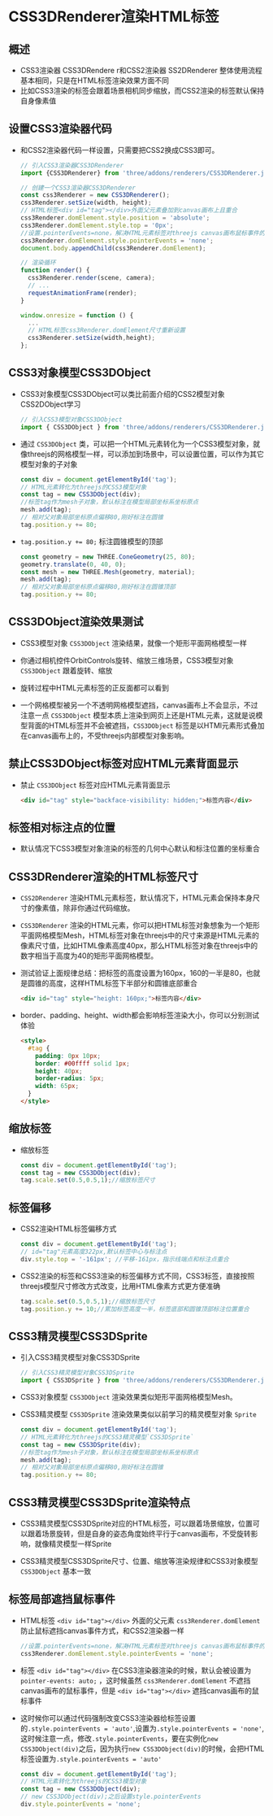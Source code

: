 # CSS3DRenderer渲染HTML标签

## 概述

+ CSS3渲染器 CSS3DRendere r和CSS2渲染器 SS2DRenderer 整体使用流程基本相同，只是在HTML标签渲染效果方面不同
+ 比如CSS3渲染的标签会跟着场景相机同步缩放，而CSS2渲染的标签默认保持自身像素值

## 设置CSS3渲染器代码

+ 和CSS2渲染器代码一样设置，只需要把CSS2换成CSS3即可。

  ```js
  // 引入CSS3渲染器CSS3DRenderer
  import {CSS3DRenderer} from 'three/addons/renderers/CSS3DRenderer.js';
  ```

  ```js
  // 创建一个CSS3渲染器CSS3DRenderer
  const css3Renderer = new CSS3DRenderer();
  css3Renderer.setSize(width, height);
  // HTML标签<div id="tag"></div>外面父元素叠加到canvas画布上且重合
  css3Renderer.domElement.style.position = 'absolute';
  css3Renderer.domElement.style.top = '0px';
  //设置.pointerEvents=none，解决HTML元素标签对threejs canvas画布鼠标事件的遮挡
  css3Renderer.domElement.style.pointerEvents = 'none';
  document.body.appendChild(css3Renderer.domElement);
  ```

  ```js
  // 渲染循环
  function render() {
    css3Renderer.render(scene, camera);
    // ...
    requestAnimationFrame(render);
  }
  ```

  ```js
  window.onresize = function () {
    ...
    // HTML标签css3Renderer.domElement尺寸重新设置
    css3Renderer.setSize(width,height);
  };
  ```

## CSS3对象模型CSS3DObject

+ CSS3对象模型CSS3DObject可以类比前面介绍的CSS2模型对象CSS2DObject学习

  ```js
  // 引入CSS3模型对象CSS3DObject
  import { CSS3DObject } from 'three/addons/renderers/CSS3DRenderer.js';
  ```

+ 通过 `CSS3DObject` 类，可以把一个HTML元素转化为一个CSS3模型对象，就像threejs的网格模型一样，可以添加到场景中，可以设置位置，可以作为其它模型对象的子对象

  ```js
  const div = document.getElementById('tag');
  // HTML元素转化为threejs的CSS3模型对象
  const tag = new CSS3DObject(div);
  //标签tag作为mesh子对象，默认标注在模型局部坐标系坐标原点
  mesh.add(tag);
  // 相对父对象局部坐标原点偏移80,刚好标注在圆锥
  tag.position.y += 80;
  ```

+ `tag.position.y += 80;` 标注圆锥模型的顶部

  ```js
  const geometry = new THREE.ConeGeometry(25, 80);
  geometry.translate(0, 40, 0);
  const mesh = new THREE.Mesh(geometry, material);
  mesh.add(tag);
  // 相对父对象局部坐标原点偏移80,刚好标注在圆锥顶部
  tag.position.y += 80;
  ```

## CSS3DObject渲染效果测试

+ CSS3模型对象 `CSS3DObject` 渲染结果，就像一个矩形平面网格模型一样
+ 你通过相机控件OrbitControls旋转、缩放三维场景，CSS3模型对象 `CSS3DObject` 跟着旋转、缩放

+ 旋转过程中HTML元素标签的正反面都可以看到

+ 一个网格模型被另一个不透明网格模型遮挡，canvas画布上不会显示，不过注意一点 `CSS3DObject` 模型本质上渲染到网页上还是HTML元素，这就是说模型背面的HTML标签并不会被遮挡，`CSS3DObject` 标签是以HTMl元素形式叠加在canvas画布上的，不受threejs内部模型对象影响。

## 禁止CSS3DObject标签对应HTML元素背面显示

+ 禁止 `CSS3DObject` 标签对应HTML元素背面显示

  ```html
  <div id="tag" style="backface-visibility: hidden;">标签内容</div>
  ```

## 标签相对标注点的位置

+ 默认情况下CSS3模型对象渲染的标签的几何中心默认和标注位置的坐标重合

## CSS3DRenderer渲染的HTML标签尺寸

+ `CSS2DRenderer` 渲染HTML元素标签，默认情况下，HTML元素会保持本身尺寸的像素值，除非你通过代码缩放。

+ `CSS3DRenderer` 渲染的HTML元素，你可以把HTML标签对象想象为一个矩形平面网格模型Mesh，HTML标签对象在threejs中的尺寸来源是HTML元素的像素尺寸值，比如HTML像素高度40px，那么HTML标签对象在threejs中的数字相当于高度为40的矩形平面网格模型。

+ 测试验证上面规律总结：把标签的高度设置为160px，160的一半是80，也就是圆锥的高度，这样HTML标签下半部分和圆锥底部重合

  ```html
  <div id="tag" style="height: 160px;">标签内容</div>
  ```

+ border、padding、height、width都会影响标签渲染大小，你可以分别测试体验

  ```html
  <style>
    #tag {
      padding: 0px 10px;
      border: #00ffff solid 1px;
      height: 40px;
      border-radius: 5px;
      width: 65px;
    }
  </style>
  ```

## 缩放标签

+ 缩放标签

  ```js
  const div = document.getElementById('tag');
  const tag = new CSS3DObject(div);
  tag.scale.set(0.5,0.5,1);//缩放标签尺寸
  ```

## 标签偏移

+ CSS2渲染HTML标签偏移方式

  ```js
  const div = document.getElementById('tag');
  // id="tag"元素高度322px,默认标签中心与标注点
  div.style.top = '-161px'; //平移-161px，指示线端点和标注点重合
  ```

+ CSS2渲染的标签和CSS3渲染的标签偏移方式不同，CSS3标签，直接按照threejs模型尺寸修改方式改变，比用HTML像素方式更方便准确

  ```js
  tag.scale.set(0.5,0.5,1);//缩放标签尺寸
  tag.position.y += 10;//累加标签高度一半，标签底部和圆锥顶部标注位置重合
  ```

## CSS3精灵模型CSS3DSprite

+ 引入CSS3精灵模型对象CSS3DSprite

  ```js
  // 引入CSS3精灵模型对象CSS3DSprite
  import { CSS3DSprite } from 'three/addons/renderers/CSS3DRenderer.js';
  ```

+ CSS3对象模型 `CSS3DObject` 渲染效果类似矩形平面网格模型Mesh。

+ CSS3精灵模型 `CSS3DSprite` 渲染效果类似以前学习的精灵模型对象 `Sprite`

  ```js
  const div = document.getElementById('tag');
  // HTML元素转化为threejs的CSS3精灵模型`CSS3DSprite`
  const tag = new CSS3DSprite(div);
  //标签tag作为mesh子对象，默认标注在模型局部坐标系坐标原点
  mesh.add(tag);
  // 相对父对象局部坐标原点偏移80,刚好标注在圆锥
  tag.position.y += 80;
  ```

## CSS3精灵模型CSS3DSprite渲染特点

+ CSS3精灵模型CSS3DSprite对应的HTML标签，可以跟着场景缩放，位置可以跟着场景旋转，但是自身的姿态角度始终平行于canvas画布，不受旋转影响，就像精灵模型一样Sprite

+ CSS3精灵模型CSS3DSprite尺寸、位置、缩放等渲染规律和CSS3对象模型 `CSS3DObject` 基本一致

## 标签局部遮挡鼠标事件

+ HTML标签 `<div id="tag"></div>` 外面的父元素 `css3Renderer.domElement` 防止鼠标遮挡canvas事件方式，和CSS2渲染器一样

  ```js
  //设置.pointerEvents=none，解决HTML元素标签对threejs canvas画布鼠标事件的遮挡
  css3Renderer.domElement.style.pointerEvents = 'none';
  ```

+ 标签 `<div id="tag"></div>` 在CSS3渲染器渲染的时候，默认会被设置为 `pointer-events: auto;` ，这时候虽然 `css3Renderer.domElement` 不遮挡canvas画布的鼠标事件，但是 `<div id="tag"></div>` 遮挡canvas画布的鼠标事件

+ 这时候你可以通过代码强制改变CSS3渲染器给标签设置的`.style.pointerEvents = 'auto'`,设置为`.style.pointerEvents = 'none'`,这时候注意一点，修改`.style.pointerEvents`，要在实例化`new CSS3DObject(div)`之后，因为执行`new CSS3DObject(div)`的时候，会把HTML标签设置为`.style.pointerEvents = 'auto'`

  ```js
  const div = document.getElementById('tag');
  // HTML元素转化为threejs的CSS3模型对象
  const tag = new CSS3DObject(div);
  // new CSS3DObject(div);之后设置style.pointerEvents
  div.style.pointerEvents = 'none';
  ```
